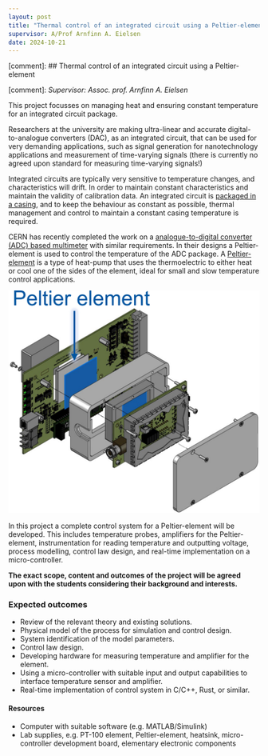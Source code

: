 ```yaml
---
layout: post
title: "Thermal control of an integrated circuit using a Peltier-element"
supervisor: A/Prof Arnfinn A. Eielsen
date: 2024-10-21
---
```


[comment]: ## Thermal control of an integrated circuit using a Peltier-element

[comment]: *Supervisor: Assoc. prof. Arnfinn A. Eielsen*

This project focusses on managing heat and ensuring constant temperature for an integrated circuit package.

Researchers at the university are making ultra-linear and accurate digital-to-analogue converters (DAC), as an integrated circuit, that can be used for very demanding applications, such as signal generation for nanotechnology applications and measurement of time-varying signals (there is currently no agreed upon standard for measuring time-varying signals!)

Integrated circuits are typically very sensitive to temperature changes, and characteristics will drift. In order to maintain constant characteristics and maintain the validity of calibration data. An integrated circuit is [packaged in a casing](https://en.wikipedia.org/wiki/Integrated_circuit_packaging), and to keep the behaviour as constant as possible, thermal management and control to maintain a constant casing temperature is required.

CERN has recently completed the work on a [analogue-to-digital converter (ADC) based multimeter](https://ohwr.org/project/opt-adc-10k-32b-1cha/-/wikis/home) with similar requirements. In their designs a Peltier-element is used to control the temperature of the ADC package. A [Peltier-element](https://en.wikipedia.org/wiki/Thermoelectric_cooling) is a type of heat-pump that uses the thermoelectric to either heat or cool one of the sides of the element, ideal for small and slow temperature control applications.

![Peltier-element temperature control set-up.](/images/peltier_adc.png "Peltier-element temperature control set-up.")

In this project a complete control system for a Peltier-element will be developed. This includes temperature probes, amplifiers for the Peltier-element, instrumentation for reading temperature and outputting voltage, process modelling, control law design, and real-time implementation on a micro-controller.

**The exact scope, content and outcomes of the project will be agreed upon with the students considering their background and interests.**

### Expected outcomes
- Review of the relevant theory and existing solutions.
- Physical model of the process for simulation and control design.
- System identification of the model parameters.
- Control law design.
- Developing hardware for measuring temperature and amplifier for the element.
- Using a micro-controller with suitable input and output capabilities to interface temperature sensor and amplifier.
- Real-time implementation of control system in C/C++, Rust, or similar.

#### Resources
- Computer with suitable software (e.g. MATLAB/Simulink)
- Lab supplies, e.g. PT-100 element, Peltier-element, heatsink, micro-controller development board, elementary electronic components
